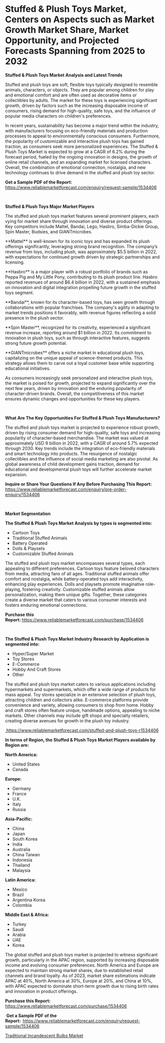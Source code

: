<p><h1>Stuffed & Plush Toys Market, Centers on Aspects such as Market Growth Market Share, Market Opportunity, and Projected Forecasts Spanning from 2025 to 2032</h1></p><p><strong>Stuffed & Plush Toys Market Analysis and Latest Trends</strong></p>
<p><p>Stuffed and plush toys are soft, flexible toys typically designed to resemble animals, characters, or objects. They are popular among children for play and emotional comfort and are often used as decorative items or collectibles by adults. The market for these toys is experiencing significant growth, driven by factors such as the increasing disposable income of consumers, rising demand for high-quality, safe toys, and the influence of popular media characters on children's preferences.</p><p>In recent years, sustainability has become a major trend within the industry, with manufacturers focusing on eco-friendly materials and production processes to appeal to environmentally conscious consumers. Furthermore, the popularity of customizable and interactive plush toys has gained traction, as consumers seek more personalized experiences. The Stuffed & Plush Toys Market is expected to grow at a CAGR of 6.2% during the forecast period, fueled by the ongoing innovation in designs, the growth of online retail channels, and an expanding market for licensed characters. Overall, the combination of emotional connection, nostalgia, and new technology continues to drive demand in the stuffed and plush toy sector.</p></p>
<p><strong>Get a Sample PDF of the Report:&nbsp;</strong> <a href="https://www.reliablemarketforecast.com/enquiry/request-sample/1534406?utm_campaign=2516&utm_medium=2&utm_source=Github&utm_content=ia&utm_term=04042025&utm_id=stuffed-plush-toys">https://www.reliablemarketforecast.com/enquiry/request-sample/1534406</a></p>
<p>&nbsp;</p>
<p><strong>Stuffed & Plush Toys Major Market Players</strong></p>
<p><p>The stuffed and plush toys market features several prominent players, each vying for market share through innovation and diverse product offerings. Key competitors include Mattel, Bandai, Lego, Hasbro, Simba-Dickie Group, Spin Master, Budsies, and GIANTmicrobes.</p><p>**Mattel** is well-known for its iconic toys and has expanded its plush offerings significantly, leveraging strong brand recognition. The company’s revenue from toys, including plush, was approximately $5.5 billion in 2022, with expectations for continued growth driven by strategic partnerships and licensing.</p><p>**Hasbro** is a major player with a robust portfolio of brands such as Peppa Pig and My Little Pony, contributing to its plush product line. Hasbro reported revenues of around $6.4 billion in 2022, with a sustained emphasis on innovation and digital integration propelling future growth in the stuffed toys segment.</p><p>**Bandai**, known for its character-based toys, has seen growth through collaborations with popular franchises. The company's agility in adapting to market trends positions it favorably, with revenue figures reflecting a solid presence in the plush sector.</p><p>**Spin Master**, recognized for its creativity, experienced a significant revenue increase, reporting around $1 billion in 2022. Its commitment to innovation in plush toys, such as through interactive features, suggests strong future growth potential.</p><p>**GIANTmicrobes** offers a niche market in educational plush toys, capitalizing on the unique appeal of science-themed products. This strategy allows them to carve out a loyal customer base while supporting educational initiatives.</p><p>As consumers increasingly seek personalized and interactive plush toys, the market is poised for growth, projected to expand significantly over the next few years, driven by innovation and the enduring popularity of character-driven brands. Overall, the competitiveness of this market ensures dynamic changes and opportunities for these key players.</p></p>
<p>&nbsp;</p>
<p><strong>What Are The Key Opportunities For Stuffed & Plush Toys Manufacturers?</strong></p>
<p><p>The stuffed and plush toys market is projected to experience robust growth, driven by rising consumer demand for high-quality, safe toys and increasing popularity of character-based merchandise. The market was valued at approximately USD 9 billion in 2022, with a CAGR of around 5.7% expected through 2030. Key trends include the integration of eco-friendly materials and smart technology into products. The resurgence of nostalgic collectibles and the influence of social media marketing are also pivotal. As global awareness of child development gains traction, demand for educational and developmental plush toys will further accelerate market expansion.</p></p>
<p><strong>Inquire or Share Your Questions If Any Before Purchasing This Report:</strong> <a href="https://www.reliablemarketforecast.com/enquiry/pre-order-enquiry/1534406?utm_campaign=2516&utm_medium=2&utm_source=Github&utm_content=ia&utm_term=04042025&utm_id=stuffed-plush-toys">https://www.reliablemarketforecast.com/enquiry/pre-order-enquiry/1534406</a></p>
<p>&nbsp;</p>
<p><strong>Market Segmentation</strong></p>
<p><strong>The Stuffed & Plush Toys Market Analysis by types is segmented into:</strong></p>
<p><ul><li>Cartoon Toys</li><li>Traditional Stuffed Animals</li><li>Battery Operated</li><li>Dolls & Playsets</li><li>Customizable Stuffed Animals</li></ul></p>
<p><p>The stuffed and plush toys market encompasses several types, each appealing to different preferences. Cartoon toys feature beloved characters from media, attracting fans of all ages. Traditional stuffed animals offer comfort and nostalgia, while battery-operated toys add interactivity, enhancing play experiences. Dolls and playsets promote imaginative role-playing, fostering creativity. Customizable stuffed animals allow personalization, making them unique gifts. Together, these categories create a diverse market that caters to various consumer interests and fosters enduring emotional connections.</p></p>
<p><strong>Purchase this Report:&nbsp;</strong><a href="https://www.reliablemarketforecast.com/purchase/1534406?utm_campaign=2516&utm_medium=2&utm_source=Github&utm_content=ia&utm_term=04042025&utm_id=stuffed-plush-toys">https://www.reliablemarketforecast.com/purchase/1534406</a></p>
<p>&nbsp;</p>
<p><strong>The Stuffed & Plush Toys Market Industry Research by Application is segmented into:</strong></p>
<p><ul><li>Hyper/Super Market</li><li>Toy Stores</li><li>E-Commerce</li><li>Hobby And Craft Stores</li><li>Other</li></ul></p>
<p><p>The stuffed and plush toys market caters to various applications including hypermarkets and supermarkets, which offer a wide range of products for mass appeal. Toy stores specialize in an extensive selection of plush toys, attracting children and collectors alike. E-commerce platforms provide convenience and variety, allowing consumers to shop from home. Hobby and craft stores often feature unique, handmade options, appealing to niche markets. Other channels may include gift shops and specialty retailers, creating diverse avenues for growth in the plush toy industry.</p></p>
<p><a href="https://www.reliablemarketforecast.com/stuffed-and-plush-toys-r1534406?utm_campaign=2516&utm_medium=2&utm_source=Github&utm_content=ia&utm_term=04042025&utm_id=stuffed-plush-toys">&nbsp;https://www.reliablemarketforecast.com/stuffed-and-plush-toys-r1534406</a></p>
<p><strong>In terms of Region, the Stuffed & Plush Toys Market Players available by Region are:</strong></p>
<p>
    <p> <strong> North America: </strong>
        <ul>
            <li>United States</li>
            <li>Canada</li>
        </ul>
        </p> 
    <p> <strong> Europe: </strong>
        <ul>
            <li>Germany</li>
            <li>France</li>
            <li>U.K.</li>
            <li>Italy</li>
            <li>Russia</li>
        </ul>
        </p> 
    <p> <strong> Asia-Pacific: </strong>
        <ul>
            <li>China</li>
            <li>Japan</li>
            <li>South Korea</li>
            <li>India</li>
            <li>Australia</li>
            <li>China Taiwan</li>
            <li>Indonesia</li>
            <li>Thailand</li>
            <li>Malaysia</li>
        </ul>
        </p> 
    <p> <strong> Latin America: </strong>
        <ul>
            <li>Mexico</li>
            <li>Brazil</li>
            <li>Argentina Korea</li>
            <li>Colombia</li>
        </ul>
        </p> 
    <p> <strong> Middle East & Africa: </strong>
        <ul>
            <li>Turkey</li>
            <li>Saudi</li>
            <li>Arabia</li>
            <li>UAE</li>
            <li>Korea</li>
        </ul>
    </p>
    </p>
<p><p>The global stuffed and plush toys market is projected to witness significant growth, particularly in the APAC region, supported by increasing disposable income and evolving consumer preferences. North America and Europe are expected to maintain strong market shares, due to established retail channels and brand loyalty. As of 2023, market share estimations indicate APAC at 40%, North America at 30%, Europe at 20%, and China at 10%, with APAC expected to dominate short-term growth due to rising birth rates and innovation in product offerings.</p></p>
<p><strong>Purchase this Report: </strong><a href="https://www.reliablemarketforecast.com/purchase/1534406?utm_campaign=2516&utm_medium=2&utm_source=Github&utm_content=ia&utm_term=04042025&utm_id=stuffed-plush-toys">https://www.reliablemarketforecast.com/purchase/1534406</a></p>
<p>&nbsp;<strong>Get a Sample PDF of the Report:&nbsp;&nbsp;</strong><a href="https://www.reliablemarketforecast.com/enquiry/request-sample/1534406?utm_campaign=2516&utm_medium=2&utm_source=Github&utm_content=ia&utm_term=04042025&utm_id=stuffed-plush-toys">https://www.reliablemarketforecast.com/enquiry/request-sample/1534406</a></p>
<p><strong></strong></p>
<p><p><a href="https://github.com/schwminh2001101/Market-Research-Report-List-1/blob/main/traditional-incandescent-bulbs-market.md?utm_campaign=2516&utm_medium=2&utm_source=Github&utm_content=ia&utm_term=04042025&utm_id=stuffed-plush-toys">Traditional Incandescent Bulbs Market</a></p></p>